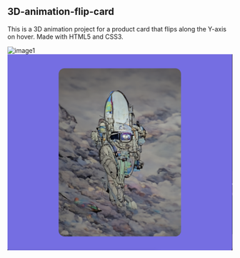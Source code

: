 ## 3D-animation-flip-card

This is a 3D animation project for a product card that flips along the Y-axis on hover. Made with HTML5 and CSS3.

![image1](https://github.com/lana-20/3D-animation-flip-card/blob/main/CSS3%20Flip%203D%20Animation%20For%20Boxes%20and%20Cards/readme-img1.png)
![image1](https://github.com/lana-20/3D-animation-flip-card/blob/main/CSS3%20Flip%203D%20Animation%20For%20Boxes%20and%20Cards/readme-img2.png)
